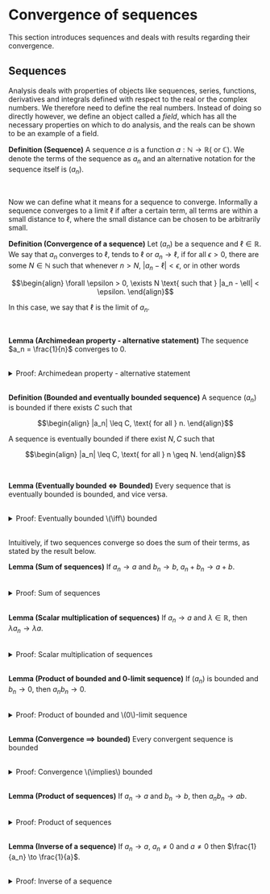 # Convergence of sequences

This section introduces sequences and deals with results regarding their convergence.

## Sequences

Analysis deals with properties of objects like sequences, series, functions, derivatives and integrals defined with respect to the real or the complex numbers. We therefore need to define the real numbers. Instead of doing so directly however, we define an object called a *field*, which has all the necessary properties on which to do analysis, and the reals can be shown to be an example of a field.

<div class="definition">

**Definition (Sequence)** A sequence $a$ is a function $a : \mathbb{N} \to \mathbb{R} (\text{ or } \mathbb{C})$. We denote the terms of the sequence as $a_n$ and an alternative notation for the sequence itself is $(a_n)$.
    
</div>
<br>

Now we can define what it means for a sequence to converge. Informally a sequence converges to a limit $\ell$ if after a certain term, all terms are within a small distance to $\ell$, where the small distance can be chosen to be arbitrarily small.

<div class="definition">

**Definition (Convergence of a sequence)** Let $(a_n)$ be a sequence and $\ell \in \mathbb{R}$. We say that $a_n$ converges to $\ell$, tends to $\ell$ or $a_n \to \ell$, if for all $\epsilon > 0$, there are some $N \in \mathbb{N}$ such that whenever $n > N$, $|a_n - \ell| < \epsilon$, or in other words
    
$$\begin{align}
\forall \epsilon > 0, \exists N \text{ such that } |a_n - \ell| < \epsilon.
\end{align}$$
    
In this case, we say that $\ell$ is the limit of $a_n$.
    
</div>
<br>


<div class="lemma">

**Lemma (Archimedean property - alternative statement)** The sequence $a_n = \frac{1}{n}$ converges to $0$.
    
</div>
<br>

<details class="proof">
<summary>Proof: Archimedean property - alternative statement</summary>

Let $\epsilon > 0$. We want to show there exists N such that
    
$$\begin{align}
|1 / n - 0| = 1/n < \epsilon, \text{for all } n \geq N.
\end{align}$$
    
We have
    
$$\begin{align}
\frac{1}{n} < \epsilon \implies n > \frac{1}{\epsilon}.
\end{align}$$
    
and by the {ref}`Archimedian property<analysis-i-real-num>`, there exists such $N > 1 / \epsilon$. Then 
    
$$\begin{align}
0 < \frac{1}{n} \leq {1}{N} < \epsilon \text{ for all } n \geq N,
\end{align}$$
    
arriving at the result.

</details>
<br>

    
<div class="definition">

**Definition (Bounded and eventually bounded sequence)** A sequence $(a_n)$ is bounded if there exists $C$ such that
    
$$\begin{align}
|a_n| \leq C, \text{ for all } n.
\end{align}$$
    
A sequence is eventually bounded if there exist $N, C$ such that
    
$$\begin{align}
|a_n| \leq C, \text{ for all } n \geq N.
\end{align}$$
    
</div>
<br>
    

<div class="lemma">

**Lemma (Eventually bounded $\iff$ Bounded)** Every sequence that is eventually bounded is bounded, and vice versa.
    
</div>
<br>
    
<details class="proof">
<summary>Proof: Eventually bounded \(\iff\) bounded</summary>

Every sequence that is bounded is also eventually bounded trivially, considering we can set $N = 1$. Suppose $(a_n)$ is eventually bounded, so that
    
$$\begin{align}
|a_n| \leq C, \text{ for all } n \geq N.
\end{align}$$
    
Now taking $C^* = \max \{|a_1|, |a_2|, ..., |a_{N - 1}|, C\}$, we see that $|a_n| \leq C^*$, so $(a_n)$ is bounded.

</details>
<br>
    
    
Intuitively, if two sequences converge so does the sum of their terms, as stated by the result below.

    
<div class="lemma">

**Lemma (Sum of sequences)** If $a_n \to a$ and $b_n \to b$, $a_n + b_n \to a + b$.
    
</div>
<br>
    
<details class="proof">
<summary>Proof: Sum of sequences</summary>

Let $\epsilon > 0$. Since $a_n \to a$ and $b_n \to b$, there exists $N$ such that
    
$$\begin{align}
|a_n - a| \leq \frac{epsilon}{2} \text{ and } |b_n - b| \leq \frac{epsilon}{2}, \text{ for all } n \geq N.
\end{align}$$
    
Then we have
    
$$\begin{align}
|(a_n + b_n) - (a + b)| \leq |a_n - a| + |b_n - b| \leq epsilon, \text{ for all } n \geq N,
\end{align}$$
    
arriving at the result.

</details>
<br>
    
    
<div class="lemma">

**Lemma (Scalar multiplication of sequences)** If $a_n \to a$ and $\lambda \in \mathbb{R}$, then $\lambda a_n \to \lambda a$.
    
</div>
<br>
    
<details class="proof">
<summary>Proof: Scalar multiplication of sequences</summary>

Let $\epsilon > 0$. If $a_n \to a$ and $\lambda \in \mathbb{R}$, there exists $N$ such that
    
$$\begin{align}
|a_n - a| < \frac{\epsilon}{|\lambda|}, \text{ for all } n > N.
\end{align}$$
    
For that same $N$ we have
    
$$\begin{align}
|\lambda a_n - \lambda a| = |\lambda| |a_n - a| < \epsilon, \text{ for all } n > N,
\end{align}$$
    
so $\lambda a_n$ converges to $\lambda a$.

</details>
<br>
    
    
    
<div class="lemma">

**Lemma (Product of bounded and $0$-limit sequence)** If $(a_n)$ is bounded and $b_n \to 0$, then $a_n b_n \to 0$.
    
</div>
<br>
    
    
<details class="proof">
<summary>Proof: Product of bounded and \(0\)-limit sequence</summary>

If $(a_n)$ is bounded, there exists $C > 0$ such that $|a_n| < C$ for all $n$. Further if $b_n \to 0$, there exists $N$ such that for any value of $\epsilon > 0$
    
$$\begin{align}
|b_n - b| < \frac{\epsilon}{C}, \text{ for all } n > N.
\end{align}$$
    
For that same $N$ we have
    
$$\begin{align}
|a_nb_n - 0| = |a_nb_n| \leq |a_n| |b_n| < \epsilon, \text{ for all } n > N
\end{align}$$
    
so $a_nb_n$ converges to $0$.

</details>
<br>
    
    
<div class="lemma">

**Lemma (Convergence $\implies$ bounded)** Every convergent sequence is bounded
    
</div>
<br>
    
    
<details class="proof">
<summary>Proof: Convergence \(\implies\) bounded</summary>
    
If $a_n \to a$, then there exists $N$ such that
    
$$\begin{align}
|a_n - a| < \epsilon, \text{ for all } n > N.
\end{align}$$
    
Therefore the sequence is eventually bounded and by extension it is also bounded.

</details>
<br>
    
    
    
<div class="lemma">

**Lemma (Product of sequences)** If $a_n \to a$ and $b_n \to b$, then $a_n b_n \to ab$.
    
</div>
<br>
    
    
<details class="proof">
<summary>Proof: Product of sequences</summary>
    
If $a_n \to a$ then $(a_n)$ is bounded, and also if $b_n \to b$ then the sequence $\epsilon_n = b_n - b$ converges to $0$. The product of a bounded sequence and a $0$-limit sequence converges to $0$, so $a_n \epsilon_n \to 0$. Therefore
    
$$\begin{align}
a_n b_n = a_n (\epsilon_n + b) \to ab.
\end{align}$$

</details>
<br>
    
    
<div class="lemma">

**Lemma (Inverse of a sequence)** If $a_n \to a$, $a_n \neq 0$ and $a \neq 0$ then $\frac{1}{a_n} \to \frac{1}{a}$.
    
</div>
<br>
    
    
<details class="proof">
<summary>Proof: Inverse of a sequence</summary>
    
Let $\epsilon > 0$. If $a_n \to a$, $a_n \neq 0$ and $a \neq 0$, there exists $N_1$ such that
    
$$\begin{align}
|a_n - a| < \frac{a}{2}, \text{ for all } n > N_1,
\end{align}$$
    
and $N_2$ such that
    
$$\begin{align}
|a_n - a| < \frac{\epsilon a^2}{2}, \text{ for all } n > N_2,
\end{align}$$
    
implying that
    
$$\begin{align}
\left | \frac{1}{a_n} - \frac{1}{a} \right | = \left | \frac{a_n - a}{a_n a} \right | \leq \left | \frac{1}{a_n a} \right | \left | a_n - a \right | < \epsilon, \text{ for all } n > \max(N_1, N_2) = N^*,
\end{align}$$
    
proving the result.

</details>
<br>